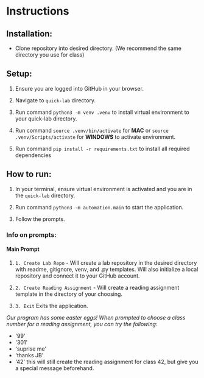 # Instructions

## Installation:

- Clone repository into desired directory. (We recommend the same directory you use for class)

## Setup:

1. Ensure you are logged into GitHub in your browser.

2. Navigate to `quick-lab` directory.

3. Run command `python3 -m venv .venv` to install virtual environment to your quick-lab directory.

4. Run command `source .venv/bin/activate` for **MAC** or `source .venv/Scripts/activate` for **WINDOWS** to activate environment.

5. Run command `pip install -r requirements.txt` to install all required dependencies

## How to run:

1. In your terminal, ensure virtual environment is activated and you are in the `quick-lab` directory.

2. Run command `python3 -m automation.main` to start the application.

3. Follow the prompts.

### Info on prompts:

#### Main Prompt

1. `1. Create Lab Repo` - Will create a lab repository in the desired directory with readme, gitignore, venv, and .py templates.  Will also initialize a local repository and connect it to your GitHub account.

2. `2. Create Reading Assignment` - Will create a reading assignment template in the directory of your choosing.  

3. `3. Exit` Exits the application.

*Our program has some easter eggs! When prompted to choose a class number for a reading assignment, you can try the following:*

- '99'
- '301'
- 'suprise me'
- 'thanks JB'
- '42' this will still create the reading assignment for class 42, but give you a special message beforehand.
